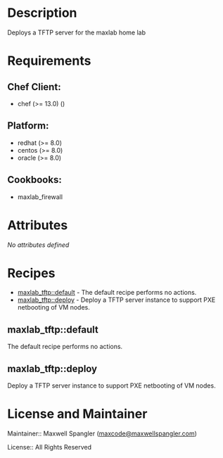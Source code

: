 # Description

Deploys a TFTP server for the maxlab home lab

# Requirements


## Chef Client:

* chef (>= 13.0) ()

## Platform:

* redhat (>= 8.0)
* centos (>= 8.0)
* oracle (>= 8.0)

## Cookbooks:

* maxlab_firewall

# Attributes

*No attributes defined*

# Recipes

* [maxlab_tftp::default](#maxlab_tftpdefault) - The default recipe performs no actions.
* [maxlab_tftp::deploy](#maxlab_tftpdeploy) - Deploy a TFTP server instance to support PXE netbooting of VM nodes.

## maxlab_tftp::default

The default recipe performs no actions.

## maxlab_tftp::deploy

Deploy a TFTP server instance to support PXE netbooting of VM nodes.

# License and Maintainer

Maintainer:: Maxwell Spangler (<maxcode@maxwellspangler.com>)



License:: All Rights Reserved
